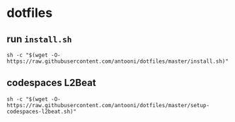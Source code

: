 # dotfiles
## run `install.sh`
```
sh -c "$(wget -O- https://raw.githubusercontent.com/antooni/dotfiles/master/install.sh)"
```

## codespaces L2Beat
```
sh -c "$(wget -O- https://raw.githubusercontent.com/antooni/dotfiles/master/setup-codespaces-l2beat.sh)"
```
